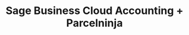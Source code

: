 ---
title: "Sage Business Cloud Accounting + Parcelninja"
seoTitle: "Sage Business Cloud Accounting Parcelninja Integration"
seoDescription: "Integrate Sage Business Cloud Accounting with Parcelninja, and you'll be able to automate logistics, simplify the ordering process and save time - and money. Find out more about how a Sage Business Cloud Accounting Parcelninja Integration can help your business."
lead: "Let Stock2Shop send fulfillment notifications to Parcelninja once orders are successfully raised in Sage Business Cloud Accounting (formerly Sage One). Here’s how we can help you streamline your workflow."
type: "source-fulfillment"
source: "sage-business-cloud-accounting"
fulfillment: "parcelninja"
image: "/images/sap-shopify.png"
imageAlt: source_name logo
tags: []
---